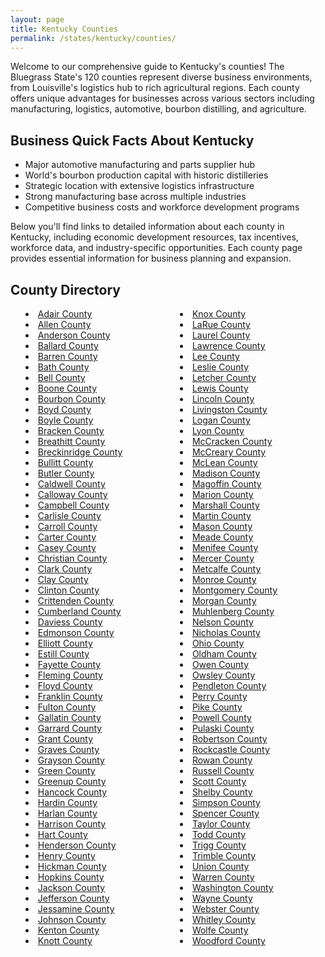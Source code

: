```yaml
---
layout: page
title: Kentucky Counties
permalink: /states/kentucky/counties/
---
```


<p>Welcome to our comprehensive guide to Kentucky's counties! The Bluegrass State's 120 counties represent diverse business environments, from Louisville's logistics hub to rich agricultural regions. Each county offers unique advantages for businesses across various sectors including manufacturing, logistics, automotive, bourbon distilling, and agriculture.</p>

<h2>Business Quick Facts About Kentucky</h2>

<ul>
    <li>Major automotive manufacturing and parts supplier hub</li>
    <li>World's bourbon production capital with historic distilleries</li>
    <li>Strategic location with extensive logistics infrastructure</li>
    <li>Strong manufacturing base across multiple industries</li>
    <li>Competitive business costs and workforce development programs</li>
</ul>

<p>Below you'll find links to detailed information about each county in Kentucky, including economic development resources, tax incentives, workforce data, and industry-specific opportunities. Each county page provides essential information for business planning and expansion.</p>

<h2>County Directory</h2>
<style>
    .county-list {
        columns: 2;
        -webkit-columns: 2;
        -moz-columns: 2;
        list-style-position: inside;
    }
</style>

<ul class="county-list">
    <li><a href="{{ '/states/kentucky/adair/' | relative_url }}">Adair County</a></li>
    <li><a href="{{ '/states/kentucky/allen/' | relative_url }}">Allen County</a></li>
    <li><a href="{{ '/states/kentucky/anderson/' | relative_url }}">Anderson County</a></li>
    <li><a href="{{ '/states/kentucky/ballard/' | relative_url }}">Ballard County</a></li>
    <li><a href="{{ '/states/kentucky/barren/' | relative_url }}">Barren County</a></li>
    <li><a href="{{ '/states/kentucky/bath/' | relative_url }}">Bath County</a></li>
    <li><a href="{{ '/states/kentucky/bell/' | relative_url }}">Bell County</a></li>
    <li><a href="{{ '/states/kentucky/boone/' | relative_url }}">Boone County</a></li>
    <li><a href="{{ '/states/kentucky/bourbon/' | relative_url }}">Bourbon County</a></li>
    <li><a href="{{ '/states/kentucky/boyd/' | relative_url }}">Boyd County</a></li>
    <li><a href="{{ '/states/kentucky/boyle/' | relative_url }}">Boyle County</a></li>
    <li><a href="{{ '/states/kentucky/bracken/' | relative_url }}">Bracken County</a></li>
    <li><a href="{{ '/states/kentucky/breathitt/' | relative_url }}">Breathitt County</a></li>
    <li><a href="{{ '/states/kentucky/breckinridge/' | relative_url }}">Breckinridge County</a></li>
    <li><a href="{{ '/states/kentucky/bullitt/' | relative_url }}">Bullitt County</a></li>
    <li><a href="{{ '/states/kentucky/butler/' | relative_url }}">Butler County</a></li>
    <li><a href="{{ '/states/kentucky/caldwell/' | relative_url }}">Caldwell County</a></li>
    <li><a href="{{ '/states/kentucky/calloway/' | relative_url }}">Calloway County</a></li>
    <li><a href="{{ '/states/kentucky/campbell/' | relative_url }}">Campbell County</a></li>
    <li><a href="{{ '/states/kentucky/carlisle/' | relative_url }}">Carlisle County</a></li>
    <li><a href="{{ '/states/kentucky/carroll/' | relative_url }}">Carroll County</a></li>
    <li><a href="{{ '/states/kentucky/carter/' | relative_url }}">Carter County</a></li>
    <li><a href="{{ '/states/kentucky/casey/' | relative_url }}">Casey County</a></li>
    <li><a href="{{ '/states/kentucky/christian/' | relative_url }}">Christian County</a></li>
    <li><a href="{{ '/states/kentucky/clark/' | relative_url }}">Clark County</a></li>
    <li><a href="{{ '/states/kentucky/clay/' | relative_url }}">Clay County</a></li>
    <li><a href="{{ '/states/kentucky/clinton/' | relative_url }}">Clinton County</a></li>
    <li><a href="{{ '/states/kentucky/crittenden/' | relative_url }}">Crittenden County</a></li>
    <li><a href="{{ '/states/kentucky/cumberland/' | relative_url }}">Cumberland County</a></li>
    <li><a href="{{ '/states/kentucky/daviess/' | relative_url }}">Daviess County</a></li>
    <li><a href="{{ '/states/kentucky/edmonson/' | relative_url }}">Edmonson County</a></li>
    <li><a href="{{ '/states/kentucky/elliott/' | relative_url }}">Elliott County</a></li>
    <li><a href="{{ '/states/kentucky/estill/' | relative_url }}">Estill County</a></li>
    <li><a href="{{ '/states/kentucky/fayette/' | relative_url }}">Fayette County</a></li>
    <li><a href="{{ '/states/kentucky/fleming/' | relative_url }}">Fleming County</a></li>
    <li><a href="{{ '/states/kentucky/floyd/' | relative_url }}">Floyd County</a></li>
    <li><a href="{{ '/states/kentucky/franklin/' | relative_url }}">Franklin County</a></li>
    <li><a href="{{ '/states/kentucky/fulton/' | relative_url }}">Fulton County</a></li>
    <li><a href="{{ '/states/kentucky/gallatin/' | relative_url }}">Gallatin County</a></li>
    <li><a href="{{ '/states/kentucky/garrard/' | relative_url }}">Garrard County</a></li>
    <li><a href="{{ '/states/kentucky/grant/' | relative_url }}">Grant County</a></li>
    <li><a href="{{ '/states/kentucky/graves/' | relative_url }}">Graves County</a></li>
    <li><a href="{{ '/states/kentucky/grayson/' | relative_url }}">Grayson County</a></li>
    <li><a href="{{ '/states/kentucky/green/' | relative_url }}">Green County</a></li>
    <li><a href="{{ '/states/kentucky/greenup/' | relative_url }}">Greenup County</a></li>
    <li><a href="{{ '/states/kentucky/hancock/' | relative_url }}">Hancock County</a></li>
    <li><a href="{{ '/states/kentucky/hardin/' | relative_url }}">Hardin County</a></li>
    <li><a href="{{ '/states/kentucky/harlan/' | relative_url }}">Harlan County</a></li>
    <li><a href="{{ '/states/kentucky/harrison/' | relative_url }}">Harrison County</a></li>
    <li><a href="{{ '/states/kentucky/hart/' | relative_url }}">Hart County</a></li>
    <li><a href="{{ '/states/kentucky/henderson/' | relative_url }}">Henderson County</a></li>
    <li><a href="{{ '/states/kentucky/henry/' | relative_url }}">Henry County</a></li>
    <li><a href="{{ '/states/kentucky/hickman/' | relative_url }}">Hickman County</a></li>
    <li><a href="{{ '/states/kentucky/hopkins/' | relative_url }}">Hopkins County</a></li>
    <li><a href="{{ '/states/kentucky/jackson/' | relative_url }}">Jackson County</a></li>
    <li><a href="{{ '/states/kentucky/jefferson/' | relative_url }}">Jefferson County</a></li>
    <li><a href="{{ '/states/kentucky/jessamine/' | relative_url }}">Jessamine County</a></li>
    <li><a href="{{ '/states/kentucky/johnson/' | relative_url }}">Johnson County</a></li>
    <li><a href="{{ '/states/kentucky/kenton/' | relative_url }}">Kenton County</a></li>
    <li><a href="{{ '/states/kentucky/knott/' | relative_url }}">Knott County</a></li>
    <li><a href="{{ '/states/kentucky/knox/' | relative_url }}">Knox County</a></li>
    <li><a href="{{ '/states/kentucky/larue/' | relative_url }}">LaRue County</a></li>
    <li><a href="{{ '/states/kentucky/laurel/' | relative_url }}">Laurel County</a></li>
    <li><a href="{{ '/states/kentucky/lawrence/' | relative_url }}">Lawrence County</a></li>
    <li><a href="{{ '/states/kentucky/lee/' | relative_url }}">Lee County</a></li>
    <li><a href="{{ '/states/kentucky/leslie/' | relative_url }}">Leslie County</a></li>
    <li><a href="{{ '/states/kentucky/letcher/' | relative_url }}">Letcher County</a></li>
    <li><a href="{{ '/states/kentucky/lewis/' | relative_url }}">Lewis County</a></li>
    <li><a href="{{ '/states/kentucky/lincoln/' | relative_url }}">Lincoln County</a></li>
    <li><a href="{{ '/states/kentucky/livingston/' | relative_url }}">Livingston County</a></li>
    <li><a href="{{ '/states/kentucky/logan/' | relative_url }}">Logan County</a></li>
    <li><a href="{{ '/states/kentucky/lyon/' | relative_url }}">Lyon County</a></li>
    <li><a href="{{ '/states/kentucky/mccracken/' | relative_url }}">McCracken County</a></li>
    <li><a href="{{ '/states/kentucky/mccreary/' | relative_url }}">McCreary County</a></li>
    <li><a href="{{ '/states/kentucky/mclean/' | relative_url }}">McLean County</a></li>
    <li><a href="{{ '/states/kentucky/madison/' | relative_url }}">Madison County</a></li>
    <li><a href="{{ '/states/kentucky/magoffin/' | relative_url }}">Magoffin County</a></li>
    <li><a href="{{ '/states/kentucky/marion/' | relative_url }}">Marion County</a></li>
    <li><a href="{{ '/states/kentucky/marshall/' | relative_url }}">Marshall County</a></li>
    <li><a href="{{ '/states/kentucky/martin/' | relative_url }}">Martin County</a></li>
    <li><a href="{{ '/states/kentucky/mason/' | relative_url }}">Mason County</a></li>
    <li><a href="{{ '/states/kentucky/meade/' | relative_url }}">Meade County</a></li>
    <li><a href="{{ '/states/kentucky/menifee/' | relative_url }}">Menifee County</a></li>
    <li><a href="{{ '/states/kentucky/mercer/' | relative_url }}">Mercer County</a></li>
    <li><a href="{{ '/states/kentucky/metcalfe/' | relative_url }}">Metcalfe County</a></li>
    <li><a href="{{ '/states/kentucky/monroe/' | relative_url }}">Monroe County</a></li>
    <li><a href="{{ '/states/kentucky/montgomery/' | relative_url }}">Montgomery County</a></li>
    <li><a href="{{ '/states/kentucky/morgan/' | relative_url }}">Morgan County</a></li>
    <li><a href="{{ '/states/kentucky/muhlenberg/' | relative_url }}">Muhlenberg County</a></li>
    <li><a href="{{ '/states/kentucky/nelson/' | relative_url }}">Nelson County</a></li>
    <li><a href="{{ '/states/kentucky/nicholas/' | relative_url }}">Nicholas County</a></li>
    <li><a href="{{ '/states/kentucky/ohio/' | relative_url }}">Ohio County</a></li>
    <li><a href="{{ '/states/kentucky/oldham/' | relative_url }}">Oldham County</a></li>
    <li><a href="{{ '/states/kentucky/owen/' | relative_url }}">Owen County</a></li>
    <li><a href="{{ '/states/kentucky/owsley/' | relative_url }}">Owsley County</a></li>
    <li><a href="{{ '/states/kentucky/pendleton/' | relative_url }}">Pendleton County</a></li>
    <li><a href="{{ '/states/kentucky/perry/' | relative_url }}">Perry County</a></li>
    <li><a href="{{ '/states/kentucky/pike/' | relative_url }}">Pike County</a></li>
    <li><a href="{{ '/states/kentucky/powell/' | relative_url }}">Powell County</a></li>
    <li><a href="{{ '/states/kentucky/pulaski/' | relative_url }}">Pulaski County</a></li>
    <li><a href="{{ '/states/kentucky/robertson/' | relative_url }}">Robertson County</a></li>
    <li><a href="{{ '/states/kentucky/rockcastle/' | relative_url }}">Rockcastle County</a></li>
    <li><a href="{{ '/states/kentucky/rowan/' | relative_url }}">Rowan County</a></li>
    <li><a href="{{ '/states/kentucky/russell/' | relative_url }}">Russell County</a></li>
    <li><a href="{{ '/states/kentucky/scott/' | relative_url }}">Scott County</a></li>
    <li><a href="{{ '/states/kentucky/shelby/' | relative_url }}">Shelby County</a></li>
    <li><a href="{{ '/states/kentucky/simpson/' | relative_url }}">Simpson County</a></li>
    <li><a href="{{ '/states/kentucky/spencer/' | relative_url }}">Spencer County</a></li>
    <li><a href="{{ '/states/kentucky/taylor/' | relative_url }}">Taylor County</a></li>
    <li><a href="{{ '/states/kentucky/todd/' | relative_url }}">Todd County</a></li>
    <li><a href="{{ '/states/kentucky/trigg/' | relative_url }}">Trigg County</a></li>
    <li><a href="{{ '/states/kentucky/trimble/' | relative_url }}">Trimble County</a></li>
    <li><a href="{{ '/states/kentucky/union/' | relative_url }}">Union County</a></li>
    <li><a href="{{ '/states/kentucky/warren/' | relative_url }}">Warren County</a></li>
    <li><a href="{{ '/states/kentucky/washington/' | relative_url }}">Washington County</a></li>
    <li><a href="{{ '/states/kentucky/wayne/' | relative_url }}">Wayne County</a></li>
    <li><a href="{{ '/states/kentucky/webster/' | relative_url }}">Webster County</a></li>
    <li><a href="{{ '/states/kentucky/whitley/' | relative_url }}">Whitley County</a></li>
    <li><a href="{{ '/states/kentucky/wolfe/' | relative_url }}">Wolfe County</a></li>
    <li><a href="{{ '/states/kentucky/woodford/' | relative_url }}">Woodford County</a></li>
</ul>
